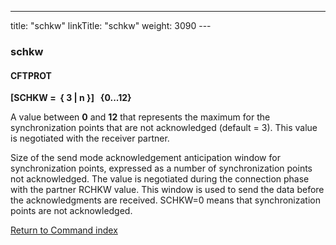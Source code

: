 ---
title: "schkw"
linkTitle: "schkw"
weight: 3090
--- <span id="schkw"></span>

### schkw

#### CFTPROT

****[SCHKW =  {
3
&#124; n }]   {0...12}****

A value between ****0**** and ****12**** that represents the maximum for the
synchronization points that are not acknowledged (default = 3). This value is negotiated
with the receiver partner.

Size of the send mode acknowledgement anticipation window for synchronization
points, expressed as a number of synchronization points not acknowledged.
The value is negotiated during the connection phase with the partner RCHKW
value. This window is used to send the data before the acknowledgments
are received. SCHKW=0 means that synchronization points are not acknowledged.

[Return to Command index](../../)
